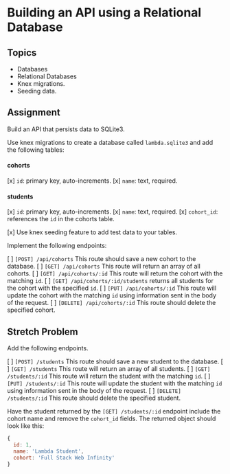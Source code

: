 # Building an API using a Relational Database

## Topics

- Databases
- Relational Databases
- Knex migrations.
- Seeding data.

## Assignment

Build an API that persists data to SQLite3.

Use knex migrations to create a database called `lambda.sqlite3` and add the following tables:

#### cohorts

[x] `id`: primary key, auto-increments.
[x] `name`: text, required.

#### students

[x] `id`: primary key, auto-increments.
[x] `name`: text, required.
[x] `cohort_id`: references the `id` in the cohorts table.

[x] Use knex seeding feature to add test data to your tables.

Implement the following endpoints:

[ ] `[POST] /api/cohorts` This route should save a new cohort to the database.
[ ] `[GET] /api/cohorts` This route will return an array of all cohorts.
[ ] `[GET] /api/cohorts/:id` This route will return the cohort with the matching `id`.
[ ] `[GET] /api/cohorts/:id/students` returns all students for the cohort with the specified `id`.
[ ] `[PUT] /api/cohorts/:id` This route will update the cohort with the matching `id` using information sent in the body of the request.
[ ] `[DELETE] /api/cohorts/:id` This route should delete the specified cohort.

## Stretch Problem

Add the following endpoints.

[ ] `[POST] /students` This route should save a new student to the database.
[ ] `[GET] /students` This route will return an array of all students.
[ ] `[GET] /students/:id` This route will return the student with the matching `id`.
[ ] `[PUT] /students/:id` This route will update the student with the matching `id` using information sent in the body of the request.
[ ] `[DELETE] /students/:id` This route should delete the specified student.

Have the student returned by the `[GET] /students/:id` endpoint include the cohort name and remove the `cohort_id` fields. The returned object should look like this:

```js
{
  id: 1,
  name: 'Lambda Student',
  cohort: 'Full Stack Web Infinity'
}
```
